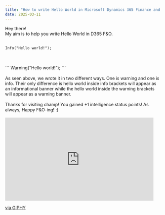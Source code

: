 ```yaml
---
title: "How to write Hello World in Microsoft Dynamics 365 Finance and Operations"
date: 2025-03-11
---
```


Hey there! 
<br/>
My aim is to help you write Hello World in D365 F&O.
<br/>
<br/>
```
Info("Hello world!");
```
<br/>
<br/>
```
Warning("Hello world!");
```
<br/>
<br/>
As seen above, we wrote it in two different ways. One is warning and one is info. Their only difference is hello world inside info brackets will appear as an informational banner while the hello world inside the warning brackets will appear as a warning banner.
<br/>
<br/>
Thanks for visiting champ! You gained +1 intelligence status points! As always, Happy F&O-ing! :)
<br/>
<br/>
<iframe src="https://giphy.com/embed/J5YmlHVeXHu5WshAly" width="480" height="269" style="" frameBorder="0" class="giphy-embed" allowFullScreen></iframe><p><a href="https://giphy.com/gifs/worldoftankseu-wot-world-of-tanks-worldoftanks-J5YmlHVeXHu5WshAly">via GIPHY</a></p>


